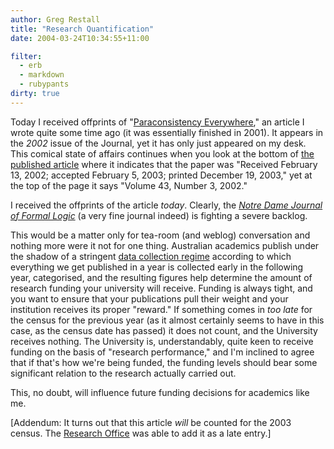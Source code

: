 ```yaml
---
author: Greg Restall
title: "Research Quantification"
date: 2004-03-24T10:34:55+11:00

filter:
  - erb
  - markdown
  - rubypants
dirty: true
---
```


Today I received offprints of "[Paraconsistency Everywhere](http://consequently.org/writing/pev/)," an article I wrote quite some time ago (it was essentially finished in 2001).  It appears in the *2002* issue of the Journal, yet it has only just appeared on my desk.  This comical state of affairs continues when you look at the bottom of [the published article](http://projecteuclid.org:80/Dienst/UI/1.0/Summarize/euclid.ndjfl/1074290713) where it indicates that the paper was "Received February 13, 2002; accepted February 5, 2003; printed December 19, 2003," yet at the top of the page it says "Volume 43, Number 3, 2002."

I received the offprints of the article *today*.  Clearly, the [*Notre Dame Journal of Formal Logic*](http://projecteuclid.org/ndjfl) (a very fine journal indeed) is fighting a severe backlog.

This would be a matter only for tea-room (and weblog) conversation and nothing more were it not for one thing.  Australian academics publish under the shadow of a stringent <a href="http://www.dest.gov.au/highered/research/herdc.htm">data collection regime</a> according to which everything we get published in a year is collected early in the following year, categorised, and the resulting figures help determine the amount of research funding your university will receive.  Funding is always tight, and you want to ensure that your publications pull their weight and your institution receives its proper "reward." If something comes in *too late* for the census for the previous year (as it almost certainly seems to have in this case, as the census date has passed) it does not count, and the University receives nothing.    The University is, understandably, quite keen to receive funding on the basis of "research performance," and I'm inclined to agree that if that's how we're being funded, the funding levels should bear some significant relation to the research actually carried out.

This, no doubt, will influence future funding decisions for academics like me.

[Addendum: It turns out that this article *will* be counted for the 2003 census. The [Research Office](http://www.research.unimelb.edu.au/) was able to add it as a late entry.]
